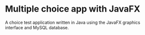 # Multiple choice app with JavaFX

A choice test application written in Java using the JavaFX graphics interface and MySQL database.
